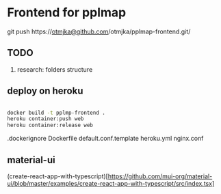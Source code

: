 # Frontend for pplmap

git push https://otmjka@github.com/otmjka/pplmap-frontend.git/

## TODO

1. research: folders structure

## deploy on heroku

```bash

docker build -t pplmp-frontend .
heroku container:push web
heroku container:release web

```

.dockerignore
Dockerfile
default.conf.template
heroku.yml
nginx.conf

## material-ui

(create-react-app-with-typescript)[https://github.com/mui-org/material-ui/blob/master/examples/create-react-app-with-typescript/src/index.tsx]
